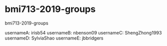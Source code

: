 # bmi713-2019-groups
bmi713-2019-groups

usernameA: irisb54
usernameB: nbenson09
usernameC: ShengZhong1993
usernameD: SylviaShao
usernameE: jbbridgers